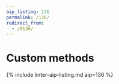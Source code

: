 ```yaml
---
aip_listing: 136
permalink: /136/
redirect_from:
  - /0136/
---
```


# Custom methods

{% include linter-aip-listing.md aip=136 %}
